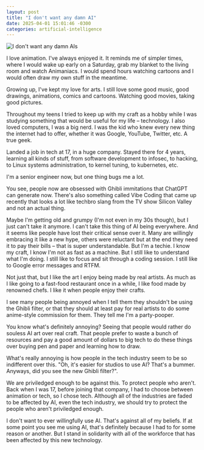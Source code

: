 ```yaml
---
layout: post
title: "I don't want any damn AI"
date: 2025-04-01 15:01:46 -0300
categories: artificial-intelligence
---
```


![I don't want any damn AIs](https://frinkiac.com/meme/S03E16/598288.jpg?b64lines=SSBzYWlkLCBJIGRvbid0IHdhbnQKIGFueSBkYW1uIEFJcyA=)

I love animation. I've always enjoyed it. It reminds me of simpler
times, where I would wake up early on a Saturday, grab my blanket
to the living room and watch Animaniacs. I would spend hours watching
cartoons and I would often draw my own stuff in the meantime. 

Growing up, I've kept my love for arts. I still love some good music,
good drawings, animations, comics and cartoons. Watching good movies,
taking good pictures. 

Throughout my teens I tried to keep up with my
craft as a hobby while I was studying something that would be useful
for my life – technology. I also loved computers, I was a big nerd.
I was the kid who knew every new thing the internet had to offer,
whether it was Google, YouTube, Twitter, etc. A true geek. 

Landed a job in tech at 17, in a huge company. Stayed there for 4
years, learning all kinds of stuff, from software development to
infosec, to hacking, to Linux systems administration, to kernel
tuning, to kubernetes, etc. 

I'm a senior engineer now, but one thing bugs me a lot.

You see, people now are obsessed with Ghibli immitations that ChatGPT
can generate now. There's also something called Vibe Coding that came
up recently that looks a lot like techbro slang from the TV show 
Silicon Valley and not an actual thing. 

Maybe I'm getting old and grumpy (I'm not even in my 30s though), but
I just can't take it anymore. I can't take this thing of AI being 
everywhere. And it seems like people have lost their critical sense
over it. Many are willingly embracing it like a new hype, others 
were reluctant but at the end they need it to pay their bills – that
is super understandable. But I'm a techie. I know my craft, I know 
I'm not as fast as a machine. But I still like to understand what 
I'm doing. I still like to focus and sit through a coding session. 
I still like to Google error messages and RTFM. 

Not just that, but I like the art I enjoy being made by real artists. 
As much as I like going to a fast-food restaurant once in a while, 
I like food made by renowned chefs. I like it when people enjoy their crafts. 

I see many people being annoyed when I tell them they shouldn't be
using the Ghibli filter, or that they should at least pay for real
artists to do some anime-style commission for them. They tell me 
I'm a party-pooper. 

You know what's definitely annoying? Seeing that people would rather
do souless AI art over real craft. That people prefer to waste a
bunch of resources and pay a good amount of dollars to big tech to do
these things over buying pen and paper and learning how to draw. 

What's really annoying is how people in the tech industry seem to be
so indifferent over this. "Oh, it's easier for studios to use AI?
That's a bummer. Anyways, did you see the new Ghibli filter?". 

We are priviledged enough to be against this. To protect people who aren't. Back when I was 17, before joining that company, I had to
choose between animation or tech, so I chose tech. Although all of
the industries are faded to be affected by AI, even the tech industry, 
we should try to protect the people who aren't priviledged enough. 

I don't want to ever willingfully use AI. That's against all of my
beliefs. If at some point you see me using AI, that's definitely
because I had to for some reason or another. But I stand in solidarity with all of the workforce
that has been affected by this new technology. 
